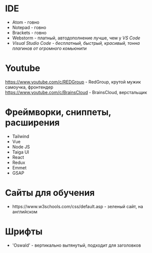 # IDE
<ul>
  <li>Atom - говно</li>
  <li>Notepad - говно</li>
  <li>Brackets - говно</li>
  <li>Webstorm - платный, автодополнение лучше, чем у <i>VS Code</i></li>
  <li><i>Visual Studio Code - бесплатный, быстрый, красивый, тонна плагинов от огромного комьюнити</i></li>
</ul>

# Youtube 
https://www.youtube.com/c/REDGroup - RedGroup, крутой мужик самоучка, фронтендер<br>
https://www.youtube.com/c/BrainsCloud - BrainsCloud, верстальщик

# Фреймворки, сниппеты, расширения
<ul>
  <li>Tailwind</li>
  <li>Vue</li>
  <li>Node JS</li>
  <li>Taiga UI</li>
  <li>React</li>
  <li>Redux</li>
  <li>Emmet</li>
  <li>GSAP</li>
</ul>

# Сайты для обучения
<ul>
  <li>https://www.w3schools.com/css/default.asp - зеленый сайт, на английском</li>
</ul>

# Шрифты
<ul>
  <li>'Oswald' - вертикально вытянутый, подходит для заголовков</li>
</ul>

